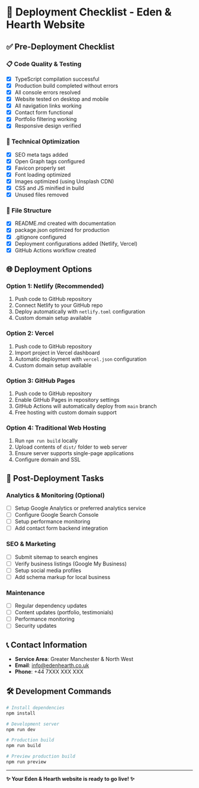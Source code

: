 # 🚀 Deployment Checklist - Eden & Hearth Website

## ✅ Pre-Deployment Checklist

### 📋 Code Quality & Testing
- [x] TypeScript compilation successful
- [x] Production build completed without errors
- [x] All console errors resolved
- [x] Website tested on desktop and mobile
- [x] All navigation links working
- [x] Contact form functional
- [x] Portfolio filtering working
- [x] Responsive design verified

### 🔧 Technical Optimization
- [x] SEO meta tags added
- [x] Open Graph tags configured
- [x] Favicon properly set
- [x] Font loading optimized
- [x] Images optimized (using Unsplash CDN)
- [x] CSS and JS minified in build
- [x] Unused files removed

### 📁 File Structure
- [x] README.md created with documentation
- [x] package.json optimized for production
- [x] .gitignore configured
- [x] Deployment configurations added (Netlify, Vercel)
- [x] GitHub Actions workflow created

## 🌐 Deployment Options

### Option 1: Netlify (Recommended)
1. Push code to GitHub repository
2. Connect Netlify to your GitHub repo
3. Deploy automatically with `netlify.toml` configuration
4. Custom domain setup available

### Option 2: Vercel
1. Push code to GitHub repository  
2. Import project in Vercel dashboard
3. Automatic deployment with `vercel.json` configuration
4. Custom domain setup available

### Option 3: GitHub Pages
1. Push code to GitHub repository
2. Enable GitHub Pages in repository settings
3. GitHub Actions will automatically deploy from `main` branch
4. Free hosting with custom domain support

### Option 4: Traditional Web Hosting
1. Run `npm run build` locally
2. Upload contents of `dist/` folder to web server
3. Ensure server supports single-page applications
4. Configure domain and SSL

## 🔧 Post-Deployment Tasks

### Analytics & Monitoring (Optional)
- [ ] Setup Google Analytics or preferred analytics service
- [ ] Configure Google Search Console
- [ ] Setup performance monitoring
- [ ] Add contact form backend integration

### SEO & Marketing
- [ ] Submit sitemap to search engines
- [ ] Verify business listings (Google My Business)
- [ ] Setup social media profiles
- [ ] Add schema markup for local business

### Maintenance
- [ ] Regular dependency updates
- [ ] Content updates (portfolio, testimonials)
- [ ] Performance monitoring
- [ ] Security updates

## 📞 Contact Information
- **Service Area**: Greater Manchester & North West
- **Email**: info@edenhearth.co.uk  
- **Phone**: +44 7XXX XXX XXX

## 🛠️ Development Commands
```bash
# Install dependencies
npm install

# Development server
npm run dev

# Production build
npm run build

# Preview production build
npm run preview
```

---
**✨ Your Eden & Hearth website is ready to go live! ✨**
